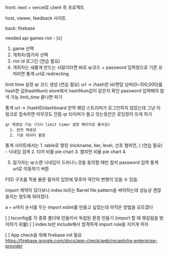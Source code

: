 front: next + vercel로
  client 측 프로젝트

  host, viewer, feedback 사이트


back: firebase


needed api
games
  riot - [x]


1. game 선택
2. 개최자/참가자 선택
3. riot id 로그인 (연습 필요)
4. 개최자는 
  새롭게 만드는 사람이라면 바로 qr코드 + password 입력창으로
  기존 유저라면 통계 url로 redirecting

  limit time 설정
  qr 코드 생성 (연습 필요)
    url -> /hash한 id/랜덤 넘버(0~100,000)를 hash한 값(hashNum)
    store에서 hashNum값이 같은지 확인
    password 입력해야 참석 가능
    limit_time 끝나면 파기
  
  통계 url -> /hashID/dashboard
    만약 해당 스트리머가 로그인하지 않았는데 그냥 이 링크로 접속하면 아무것도 안뜸
    qr 타이머가 돌고 잇는동안은 로딩창이 뜨게 하기

    qr 재생성 기능 (다시 limit timer 설정 페이지로 돌아감)
      1. 완전 재생성
      2. 기존 데이터 활용
  
  통계 사이트에서는
    1. table로 랭킹 (nickname, tier, level, 선호 챔피언, ) (연습 필요)
      - 닉네임 검색
    2. 티어 비율 pie chart
    3. 챔피언 비율 pie chart
    4. 
  
5. 참가자는
  qr스캔
    닉네임이 드러나느것을 동의할 때만 참석
    password 입력
  통계 url로 이동하기 버튼
    

FSD 구조를 적용
물론 필자의 입맛에 맞추어 약간의 변형이 있을 수 있음.

import 제약이 있다보니 index.ts라는 Barrel file pattern을 써야하는데
성능상 괜찮을지는 염두해 둬야겠다.

a ~ e까지 순서를 두는 import eslint를 만들고 싶었는데 아직은 방법을 모르겠다

[ ] tsconfig를 각 종류 폴더에 만들어서 독립된 환경 만들기 (import 할 때 헷갈림을 방지하기 위핢)
  [ ] index.ts만 include해서 엄격하게 import rule을 지키게 하자

[ ] App check을 위해 firebase init 필요
https://firebase.google.com/docs/app-check/web/recaptcha-enterprise-provider